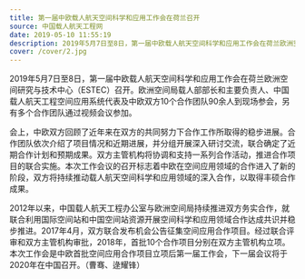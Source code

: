 ```yaml
---
title: 第一届中欧载人航天空间科学和应用工作会在荷兰召开 
source: 中国载人航天工程网
date: 2019-05-10 11:55:19
description: 2019年5月7日至8日，第一届中欧载人航天空间科学和应用工作会在荷兰欧洲空间研究与技术中心（ESTEC）召开。
cover: /cover/2.jpg
---
```


2019年5月7日至8日，第一届中欧载人航天空间科学和应用工作会在荷兰欧洲空间研究与技术中心（ESTEC）召开。欧洲空间局载人部部长和主要负责人、中国载人航天工程空间应用系统代表及中欧双方10个合作团队90余人到现场参会，另有多个合作团队通过视频会议参加。

会上，中欧双方回顾了近年来在双方的共同努力下合作工作所取得的稳步进展。合作团队依次介绍了项目情况和近期进展，并分组开展深入研讨交流，联合确定了近期合作计划和预期成果。双方主管机构将协调和支持一系列合作活动，推进合作项目的联合实施。本次工作会议的召开标志着中欧在空间应用领域的合作进入了新的阶段，双方将持续推动载人航天空间科学和应用领域的深入合作，以取得丰硕合作成果。

2012年以来，中国载人航天工程办公室与欧洲空间局持续推进双方务实合作，就联合利用国际空间站和中国空间站资源开展空间科学和应用领域合作达成共识并稳步推进。2017年4月，双方联合发布机会公告征集空间应用合作项目。经过联合评审和双方主管机构审批，2018年，首批10个合作项目分别在双方主管机构立项。本次工作会是中欧首批空间应用合作项目立项后第一届工作会，下一届会议将于2020年在中国召开。（曹骞、逯耀锋）

